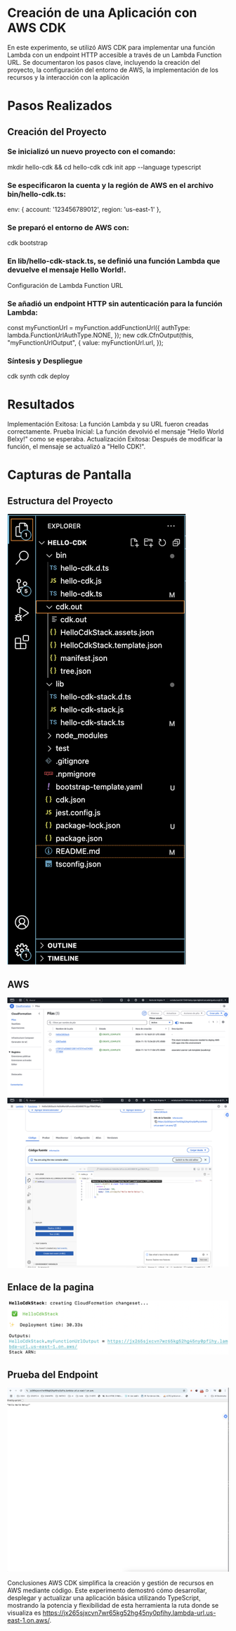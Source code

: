 #  Creación de una Aplicación con AWS CDK

En este experimento, se utilizó AWS CDK para implementar una función Lambda con un endpoint HTTP accesible a través de un Lambda Function URL. Se documentaron los pasos clave, incluyendo la creación del proyecto, la configuración del entorno de AWS, la implementación de los recursos y la interacción con la aplicación

# Pasos Realizados
## Creación del Proyecto

### Se inicializó un nuevo proyecto con el comando:
mkdir hello-cdk && cd hello-cdk
cdk init app --language typescript

### Se especificaron la cuenta y la región de AWS en el archivo bin/hello-cdk.ts:
env: { account: '123456789012', region: 'us-east-1' },

### Se preparó el entorno de AWS con:
cdk bootstrap

### En lib/hello-cdk-stack.ts, se definió una función Lambda que devuelve el mensaje Hello World!.
Configuración de Lambda Function URL

### Se añadió un endpoint HTTP sin autenticación para la función Lambda:

const myFunctionUrl = myFunction.addFunctionUrl({
  authType: lambda.FunctionUrlAuthType.NONE,
});
new cdk.CfnOutput(this, "myFunctionUrlOutput", {
  value: myFunctionUrl.url,
});


###  Síntesis y Despliegue

cdk synth
cdk deploy

# Resultados
Implementación Exitosa: La función Lambda y su URL fueron creadas correctamente.
Prueba Inicial: La función devolvió el mensaje "Hello World Belxy!" como se esperaba.
Actualización Exitosa: Después de modificar la función, el mensaje se actualizó a "Hello CDK!".


# Capturas de Pantalla
## Estructura del Proyecto
<img src="es.png">

## AWS
<img src="aws.png">
<img src="aws2.png">

## Enlace de la pagina
<img src="ruta.png">

## Prueba del Endpoint
<img src="pagina.png">



Conclusiones
AWS CDK simplifica la creación y gestión de recursos en AWS mediante código. Este experimento demostró cómo desarrollar, desplegar y actualizar una aplicación básica utilizando TypeScript, mostrando la potencia y flexibilidad de esta herramienta la ruta donde se visualiza es https://jx265sjxcvn7wr65kg52hg45ny0pfihy.lambda-url.us-east-1.on.aws/.



